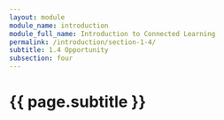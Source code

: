 ```yaml
---
layout: module
module_name: introduction
module_full_name: Introduction to Connected Learning
permalink: /introduction/section-1-4/
subtitle: 1.4 Opportunity
subsection: four
---
```


# {{ page.subtitle }}
